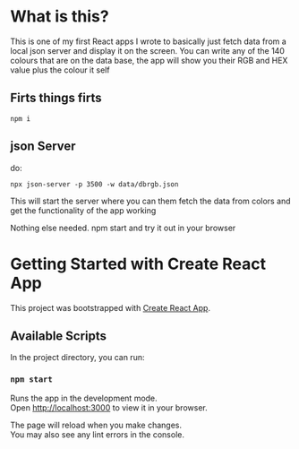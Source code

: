 # What is this?

This is one of my first React apps I wrote to basically just fetch data from a local json server and display it on the screen. You can write any of the 140 colours that are on the data base, the app will show you their RGB and HEX value plus the colour it self 

## Firts things firts

```
npm i
```

## json Server

do: 
```
npx json-server -p 3500 -w data/dbrgb.json
```

This will start the server where you can them fetch the data from colors and get the functionality of the app working

Nothing else needed. 
npm start 
and try it out in your browser

# Getting Started with Create React App

This project was bootstrapped with [Create React App](https://github.com/facebook/create-react-app).

## Available Scripts

In the project directory, you can run:

### `npm start`

Runs the app in the development mode.\
Open [http://localhost:3000](http://localhost:3000) to view it in your browser.

The page will reload when you make changes.\
You may also see any lint errors in the console.



